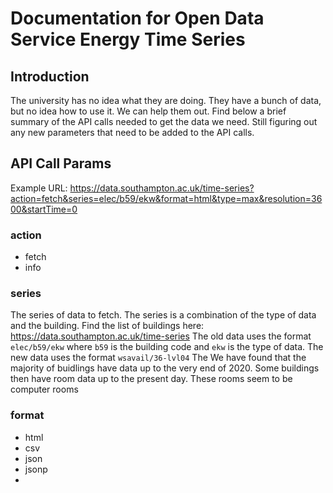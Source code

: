 <!-- # Ideas

Come up with a list of ideas for the hackathon. We have 24 hours.

## Theme: Improve sustainability on campus

The three pillars of sustainability are: environmental, economic, and social. We can choose to focus on one or all three

### Recycler

App of some kind that if you scan a product, will tell you if it is recyclable or not.
Tells you closest place to recycle it.

### Campus CEX

Sell old electronics

### Electronic notes

Innovate the way we take notes in class
Notion, Google Docs, etc.
To improve sustainability, we can make

## Smart breakers/ heatMap/ PowerWatch

Do a university implementation of PowerWatch. Do a campus map of where power is being used. Use smart breakers to turn off power to certain areas, when not in use.
Profitable for the university, and for the environment.

## Open Data Visualisation

LETS REQUEST GIGABYTES OF DATA FROM THE UNIVERSITY
Create a data visualisation tool for the energy use of each building in the university.
Promotes sustainabality through guilt and shame.

## Technologies

React
Some kinda backend
API stuffs -->

# Documentation for Open Data Service Energy Time Series

## Introduction

The university has no idea what they are doing. They have a bunch of data, but no idea how to use it. We can help them out.
Find below a brief summary of the API calls needed to get the data we need.
Still figuring out any new parameters that need to be added to the API calls.

## API Call Params

Example URL: <https://data.southampton.ac.uk/time-series?action=fetch&series=elec/b59/ekw&format=html&type=max&resolution=3600&startTime=0>

### action

* fetch
* info

### series

The series of data to fetch. The series is a combination of the type of data and the building.
Find the list of buildings here: <https://data.southampton.ac.uk/time-series>
The old data uses the format ```elec/b59/ekw``` where ```b59``` is the building code and ```ekw``` is the type of data.
The new data uses the format ```wsavail/36-lvl04```
The 
We have found that the majority of buidlings have data up to the very end of 2020. Some buildings then have room data up to the present day. These rooms seem to be computer rooms

### format

* html
* csv
* json
* jsonp
* 
